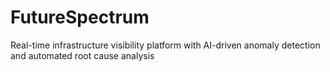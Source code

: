 # FutureSpectrum
Real-time infrastructure visibility platform with AI-driven anomaly detection and automated root cause analysis
